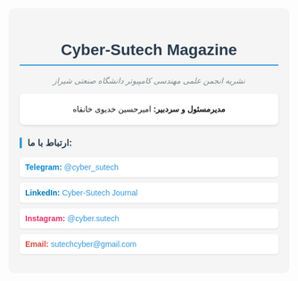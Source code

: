 <div style="font-family: Arial, sans-serif; max-width: 600px; margin: 0 auto; padding: 20px; border-radius: 10px; background-color: #f5f5f5;">
  <h1 style="color: #2c3e50; text-align: center; border-bottom: 2px solid #3498db; padding-bottom: 10px;">
    Cyber-Sutech Magazine
  </h1>
  
  <p style="font-style: italic; text-align: center; color: #7f8c8d;">
    نشریه انجمن علمی مهندسی کامپیوتر دانشگاه صنعتی شیراز
  </p>
  
  <div style="background-color: white; padding: 15px; border-radius: 8px; margin: 15px 0; box-shadow: 0 2px 4px rgba(0,0,0,0.1);">
    <p style="text-align: center; margin: 5px 0;">
      <strong>مدیرمسئول و سردبیر:</strong> امیرحسین خدیوی خانقاه
    </p>
  </div>
  
  <h3 style="color: #2c3e50; border-left: 4px solid #3498db; padding-left: 10px;">ارتباط با ما:</h3>
  
  <ul style="list-style-type: none; padding: 0;">
    <li style="margin: 10px 0; padding: 10px; background-color: white; border-radius: 5px; box-shadow: 0 1px 3px rgba(0,0,0,0.1);">
      <span style="font-weight: bold; color: #0088cc;">Telegram:</span> 
      <a href="https://t.me/cyber_sutech" style="color: #3498db; text-decoration: none;">@cyber_sutech</a>
    </li>
    <li style="margin: 10px 0; padding: 10px; background-color: white; border-radius: 5px; box-shadow: 0 1px 3px rgba(0,0,0,0.1);">
      <span style="font-weight: bold; color: #0077b5;">LinkedIn:</span> 
      <a href="https://www.linkedin.com/company/cyber-sutech-journal/" style="color: #3498db; text-decoration: none;">Cyber-Sutech Journal</a>
    </li>
    <li style="margin: 10px 0; padding: 10px; background-color: white; border-radius: 5px; box-shadow: 0 1px 3px rgba(0,0,0,0.1);">
      <span style="font-weight: bold; color: #e1306c;">Instagram:</span> 
      <a href="https://www.instagram.com/cyber.sutech?igsh=MTR6bWw2cmowYXYxZA==" style="color: #3498db; text-decoration: none;">@cyber.sutech</a>
    </li>
    <li style="margin: 10px 0; padding: 10px; background-color: white; border-radius: 5px; box-shadow: 0 1px 3px rgba(0,0,0,0.1);">
      <span style="font-weight: bold; color: #d44638;">Email:</span> 
      <a href="mailto:sutechcyber@gmail.com" style="color: #3498db; text-decoration: none;">sutechcyber@gmail.com</a>
    </li>
  </ul>
</div>
